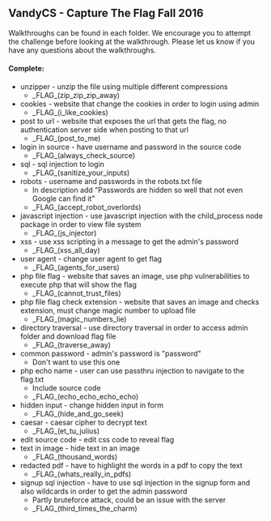 ## VandyCS - Capture The Flag Fall 2016
Walkthroughs can be found in each folder. We encourage you to attempt the challenge before looking at the walkthrough. Please let us know if you have any questions about the walkthroughs.

#### Complete:
- unzipper - unzip the file using multiple different compressions
  - \_FLAG_(zip_zip_zip_away)
- cookies - website that change the cookies in order to login using admin
  - \_FLAG_(i_like_cookies)
- post to url - website that exposes the url that gets the flag, no authentication server side when posting to that url
  - \_FLAG_(post_to_me)
- login in source - have username and password in the source code
  - \_FLAG_(always_check_source)
- sql - sql injection to login
  - \_FLAG_(sanitize_your_inputs)
- robots - username and passwords in the robots.txt file
  - In description add "Passwords are hidden so well that not even Google can find it"
  - \_FLAG_(accept_robot_overlords)
- javascript injection - use javascript injection with the child_process node package in order to view file system
  - \_FLAG_(js_injector)
- xss - use xss scripting in a message to get the admin's password
  - \_FLAG_(xss_all_day)
- user agent - change user agent to get flag
  - \_FLAG_(agents_for_users)
- php file flag - website that saves an image, use php vulnerabilities to execute php that will show the flag
  - \_FLAG_(cannot_trust_files)
- php file flag check extension - website that saves an image and checks extension, must change magic number to upload file
  - \_FLAG_(magic_numbers_lie)
- directory traversal - use directory traversal in order to access admin folder and download flag file
  - \_FLAG_(traverse_away)
- common password - admin's password is "password"
  - Don't want to use this one
- php echo name - user can use passthru injection to navigate to the flag.txt
  - Include source code
  - \_FLAG_(echo_echo_echo_echo)
- hidden input - change hidden input in form
  - \_FLAG_(hide_and_go_seek)
- caesar - caesar cipher to decrypt text
  - \_FLAG_(et_tu_julius)
- edit source code - edit css code to reveal flag
- text in image - hide text in an image
  - \_FLAG_(thousand_words)
- redacted pdf - have to highlight the words in a pdf to copy the text
  - \_FLAG_(whats_really_in_pdfs)
- signup sql injection - have to use sql injection in the signup form and also wildcards in order to get the admin password
  - Partly bruteforce attack, could be an issue with the server
  - \_FLAG_(third_times_the_charm)
